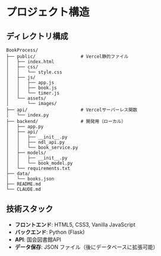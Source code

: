 # プロジェクト構造

## ディレクトリ構成

```
BookProcess/
├── public/                 # Vercel静的ファイル
│   ├── index.html
│   ├── css/
│   │   └── style.css
│   ├── js/
│   │   ├── app.js
│   │   ├── book.js
│   │   └── timer.js
│   └── assets/
│       └── images/
├── api/                    # Vercelサーバーレス関数
│   └── index.py
├── backend/                # 開発用（ローカル）
│   ├── app.py
│   ├── api/
│   │   ├── __init__.py
│   │   ├── ndl_api.py
│   │   └── book_service.py
│   ├── models/
│   │   ├── __init__.py
│   │   └── book_model.py
│   └── requirements.txt
├── data/
│   └── books.json
├── README.md
└── CLAUDE.md
```

## 技術スタック

- **フロントエンド**: HTML5, CSS3, Vanilla JavaScript
- **バックエンド**: Python (Flask)
- **API**: 国会図書館API
- **データ保存**: JSON ファイル（後にデータベースに拡張可能）